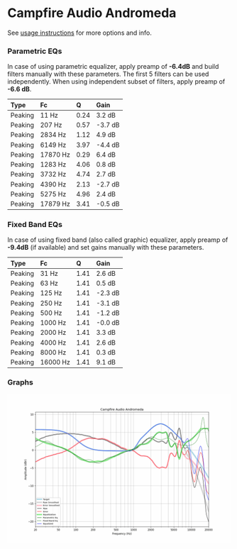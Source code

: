 # Campfire Audio Andromeda
See [usage instructions](https://github.com/jaakkopasanen/AutoEq#usage) for more options and info.

### Parametric EQs
In case of using parametric equalizer, apply preamp of **-6.4dB** and build filters manually
with these parameters. The first 5 filters can be used independently.
When using independent subset of filters, apply preamp of **-6.6 dB**.

| Type    | Fc       |    Q | Gain    |
|:--------|:---------|:-----|:--------|
| Peaking | 11 Hz    | 0.24 | 3.2 dB  |
| Peaking | 207 Hz   | 0.57 | -3.7 dB |
| Peaking | 2834 Hz  | 1.12 | 4.9 dB  |
| Peaking | 6149 Hz  | 3.97 | -4.4 dB |
| Peaking | 17870 Hz | 0.29 | 6.4 dB  |
| Peaking | 1283 Hz  | 4.06 | 0.8 dB  |
| Peaking | 3732 Hz  | 4.74 | 2.7 dB  |
| Peaking | 4390 Hz  | 2.13 | -2.7 dB |
| Peaking | 5275 Hz  | 4.96 | 2.4 dB  |
| Peaking | 17879 Hz | 3.41 | -0.5 dB |

### Fixed Band EQs
In case of using fixed band (also called graphic) equalizer, apply preamp of **-9.4dB**
(if available) and set gains manually with these parameters.

| Type    | Fc       |    Q | Gain    |
|:--------|:---------|:-----|:--------|
| Peaking | 31 Hz    | 1.41 | 2.6 dB  |
| Peaking | 63 Hz    | 1.41 | 0.5 dB  |
| Peaking | 125 Hz   | 1.41 | -2.3 dB |
| Peaking | 250 Hz   | 1.41 | -3.1 dB |
| Peaking | 500 Hz   | 1.41 | -1.2 dB |
| Peaking | 1000 Hz  | 1.41 | -0.0 dB |
| Peaking | 2000 Hz  | 1.41 | 3.3 dB  |
| Peaking | 4000 Hz  | 1.41 | 2.6 dB  |
| Peaking | 8000 Hz  | 1.41 | 0.3 dB  |
| Peaking | 16000 Hz | 1.41 | 9.1 dB  |

### Graphs
![](./Campfire%20Audio%20Andromeda.png)